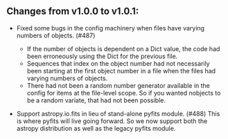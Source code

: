 Changes from v1.0.0 to v1.0.1:
--------------------------

* Fixed some bugs in the config machinery when files have varying numbers
  of objects. (#487)
  - If the number of objects is dependent on a Dict value, the code had been
    erroneously using the Dict for the previous file.
  - Sequences that index on the object number had not necessarily been
    starting at the first object number in a file when the files had varying 
    numbers of objects.
  - There had not been a random number generator available in the config
    for items at the file-level scope.  So if you wanted nobjects to be
    a random variate, that had not been possible.

* Support astropy.io.fits in lieu of stand-alone pyfits module. (#488)
  This is where pyfits will live going forward.  So we now support both
  the astropy distribution as well as the legacy pyfits module.
